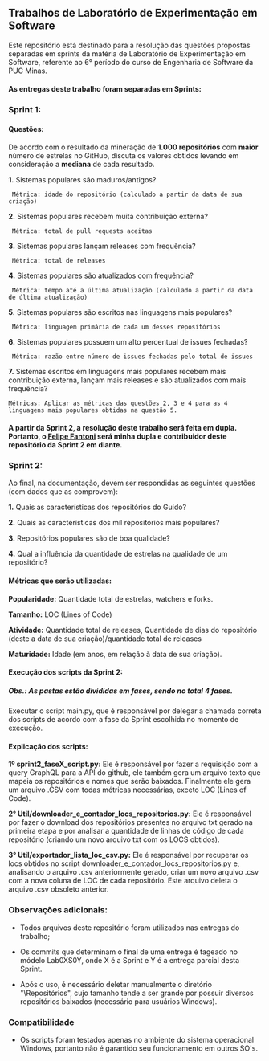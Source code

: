 ## Trabalhos de Laboratório de Experimentação em Software

Este repositório está destinado para a resolução das questões propostas separadas em sprints da matéria de Laboratório de Experimentação em Software, referente ao 6° período do curso de Engenharia de Software da PUC Minas.


#### As entregas deste trabalho foram separadas em Sprints:

### Sprint 1:

#### Questões:

De acordo com o resultado da mineração de **1.000 repositórios** com **maior** número de estrelas no GitHub, discuta os valores obtidos levando em consideração a **mediana** de cada resultado.

**1.** Sistemas populares são maduros/antigos?

     Métrica: idade do repositório (calculado a partir da data de sua criação)

**2.** Sistemas populares recebem muita contribuição externa?

     Métrica: total de pull requests aceitas

**3.** Sistemas populares lançam releases com frequência?

     Métrica: total de releases

**4.** Sistemas populares são atualizados com frequência?

     Métrica: tempo até a última atualização (calculado a partir da data de última atualização)

**5.** Sistemas populares são escritos nas linguagens mais populares?

     Métrica: linguagem primária de cada um desses repositórios

**6.** Sistemas populares possuem um alto percentual de issues fechadas?

     Métrica: razão entre número de issues fechadas pelo total de issues

**7.** Sistemas escritos em linguagens mais populares recebem mais contribuição externa, lançam mais releases e são atualizados com mais frequência?

    Métricas: Aplicar as métricas das questões 2, 3 e 4 para as 4 linguagens mais populares obtidas na questão 5. 

#### A partir da Sprint 2, a resolução deste trabalho será feita em dupla. Portanto, o [Felipe Fantoni](https://github.com/felipefantoni) será minha dupla e contribuidor deste repositório da Sprint 2 em diante.

### Sprint 2:

Ao final, na documentação, devem ser respondidas as seguintes questões (com dados que as comprovem):

**1.** Quais as características dos repositórios do Guido?
    
**2.** Quais as características dos mil repositórios mais populares?

**3.** Repositórios populares são de boa qualidade? 

**4.** Qual a influência da quantidade de estrelas na qualidade de um repositório?

#### Métricas que serão utilizadas:

**Popularidade:** Quantidade total de estrelas, watchers e forks.

**Tamanho:** LOC (Lines of Code)

**Atividade:** Quantidade total de releases, Quantidade de dias do repositório (deste a data de sua criação)/quantidade total de releases

**Maturidade:** Idade (em anos, em relação à data de sua criação).


#### Execução dos scripts da Sprint 2:

##### Obs.: As pastas estão divididas em fases, sendo no total 4 fases.

Executar o script main.py, que é responsável por delegar a chamada correta dos scripts de acordo com a fase da Sprint escolhida no momento de execução.

#### Explicação dos scripts:

**1º sprint2_faseX_script.py:** Ele é responsável por fazer a requisição com a query GraphQL para a API do github, ele também gera um arquivo texto que mapeia os repositórios e nomes que serão baixados. Finalmente ele gera um arquivo .CSV com todas métricas necessárias, exceto LOC (Lines of Code).

**2° Util/downloader_e_contador_locs_repositorios.py:** Ele é responsável por fazer o download dos repositórios presentes no arquivo txt gerado na primeira etapa e por analisar a quantidade de linhas de código de cada repositório (criando um novo arquivo txt com os LOCS obtidos).

**3° Util/exportador_lista_loc_csv.py:** Ele é responsável por recuperar os locs obtidos no script downloader_e_contador_locs_repositorios.py e, analisando o arquivo .csv anteriormente gerado, criar um novo arquivo .csv com a nova coluna de LOC de cada repositório. Este arquivo deleta o arquivo .csv obsoleto anterior.

### Observações adicionais:


- Todos arquivos deste repositório foram utilizados nas entregas do trabalho;

- Os commits que determinam o final de uma entrega é tageado no módelo Lab0XS0Y, onde X é a Sprint e Y é a entrega parcial desta Sprint.

- Após o uso, é necessário deletar manualmente o diretório "\Repositórios", cujo tamanho tende a ser grande por possuir diversos repositórios baixados (necessário para usuários Windows).

### Compatibilidade

- Os scripts foram testados apenas no ambiente do sistema operacional Windows, portanto não é garantido seu funcionamento em outros SO's.
